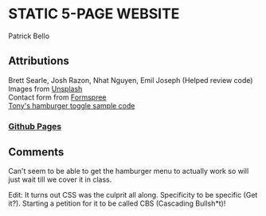 # STATIC 5-PAGE WEBSITE  
Patrick Bello  
## Attributions  
Brett Searle, Josh Razon, Nhat Nguyen, Emil Joseph (Helped review code)  
Images from [Unsplash](https://unsplash.com/)  
Contact form from [Formspree](https://formspree.io/)  
[Tony's hamburger toggle sample code](https://github.com/sait-wbdv/sample-code/tree/master/frontend/hamburger-toggle)   

### [Github Pages](https://mayorbcode.github.io/static-website/)  
## Comments 
Can't seem to be able to get the hamburger menu to actually work so will just wait till we cover it in class.  
  
Edit: It turns out CSS was the culprit all along. Specificity to be specific (Get it?). Starting a petition for it to be called CBS (Cascading Bullsh*t)!
